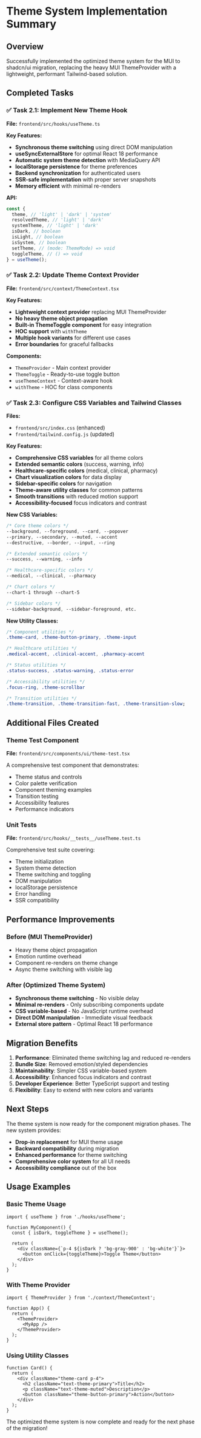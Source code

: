 # Theme System Implementation Summary

## Overview

Successfully implemented the optimized theme system for the MUI to shadcn/ui migration, replacing the heavy MUI ThemeProvider with a lightweight, performant Tailwind-based solution.

## Completed Tasks

### ✅ Task 2.1: Implement New Theme Hook

**File:** `frontend/src/hooks/useTheme.ts`

**Key Features:**

- **Synchronous theme switching** using direct DOM manipulation
- **useSyncExternalStore** for optimal React 18 performance
- **Automatic system theme detection** with MediaQuery API
- **localStorage persistence** for theme preferences
- **Backend synchronization** for authenticated users
- **SSR-safe implementation** with proper server snapshots
- **Memory efficient** with minimal re-renders

**API:**

```typescript
const {
  theme, // 'light' | 'dark' | 'system'
  resolvedTheme, // 'light' | 'dark'
  systemTheme, // 'light' | 'dark'
  isDark, // boolean
  isLight, // boolean
  isSystem, // boolean
  setTheme, // (mode: ThemeMode) => void
  toggleTheme, // () => void
} = useTheme();
```

### ✅ Task 2.2: Update Theme Context Provider

**File:** `frontend/src/context/ThemeContext.tsx`

**Key Features:**

- **Lightweight context provider** replacing MUI ThemeProvider
- **No heavy theme object propagation**
- **Built-in ThemeToggle component** for easy integration
- **HOC support** with `withTheme`
- **Multiple hook variants** for different use cases
- **Error boundaries** for graceful fallbacks

**Components:**

- `ThemeProvider` - Main context provider
- `ThemeToggle` - Ready-to-use toggle button
- `useThemeContext` - Context-aware hook
- `withTheme` - HOC for class components

### ✅ Task 2.3: Configure CSS Variables and Tailwind Classes

**Files:**

- `frontend/src/index.css` (enhanced)
- `frontend/tailwind.config.js` (updated)

**Key Features:**

- **Comprehensive CSS variables** for all theme colors
- **Extended semantic colors** (success, warning, info)
- **Healthcare-specific colors** (medical, clinical, pharmacy)
- **Chart visualization colors** for data display
- **Sidebar-specific colors** for navigation
- **Theme-aware utility classes** for common patterns
- **Smooth transitions** with reduced motion support
- **Accessibility-focused** focus indicators and contrast

**New CSS Variables:**

```css
/* Core theme colors */
--background, --foreground, --card, --popover
--primary, --secondary, --muted, --accent
--destructive, --border, --input, --ring

/* Extended semantic colors */
--success, --warning, --info

/* Healthcare-specific colors */
--medical, --clinical, --pharmacy

/* Chart colors */
--chart-1 through --chart-5

/* Sidebar colors */
--sidebar-background, --sidebar-foreground, etc.
```

**New Utility Classes:**

```css
/* Component utilities */
.theme-card, .theme-button-primary, .theme-input

/* Healthcare utilities */
.medical-accent, .clinical-accent, .pharmacy-accent

/* Status utilities */
.status-success, .status-warning, .status-error

/* Accessibility utilities */
.focus-ring, .theme-scrollbar

/* Transition utilities */
.theme-transition, .theme-transition-fast, .theme-transition-slow;
```

## Additional Files Created

### Theme Test Component

**File:** `frontend/src/components/ui/theme-test.tsx`

A comprehensive test component that demonstrates:

- Theme status and controls
- Color palette verification
- Component theming examples
- Transition testing
- Accessibility features
- Performance indicators

### Unit Tests

**File:** `frontend/src/hooks/__tests__/useTheme.test.ts`

Comprehensive test suite covering:

- Theme initialization
- System theme detection
- Theme switching and toggling
- DOM manipulation
- localStorage persistence
- Error handling
- SSR compatibility

## Performance Improvements

### Before (MUI ThemeProvider)

- Heavy theme object propagation
- Emotion runtime overhead
- Component re-renders on theme change
- Async theme switching with visible lag

### After (Optimized Theme System)

- **Synchronous theme switching** - No visible delay
- **Minimal re-renders** - Only subscribing components update
- **CSS variable-based** - No JavaScript runtime overhead
- **Direct DOM manipulation** - Immediate visual feedback
- **External store pattern** - Optimal React 18 performance

## Migration Benefits

1. **Performance**: Eliminated theme switching lag and reduced re-renders
2. **Bundle Size**: Removed emotion/styled dependencies
3. **Maintainability**: Simpler CSS variable-based system
4. **Accessibility**: Enhanced focus indicators and contrast
5. **Developer Experience**: Better TypeScript support and testing
6. **Flexibility**: Easy to extend with new colors and variants

## Next Steps

The theme system is now ready for the component migration phases. The new system provides:

- **Drop-in replacement** for MUI theme usage
- **Backward compatibility** during migration
- **Enhanced performance** for theme switching
- **Comprehensive color system** for all UI needs
- **Accessibility compliance** out of the box

## Usage Examples

### Basic Theme Usage

```tsx
import { useTheme } from './hooks/useTheme';

function MyComponent() {
  const { isDark, toggleTheme } = useTheme();

  return (
    <div className={`p-4 ${isDark ? 'bg-gray-900' : 'bg-white'}`}>
      <button onClick={toggleTheme}>Toggle Theme</button>
    </div>
  );
}
```

### With Theme Provider

```tsx
import { ThemeProvider } from './context/ThemeContext';

function App() {
  return (
    <ThemeProvider>
      <MyApp />
    </ThemeProvider>
  );
}
```

### Using Utility Classes

```tsx
function Card() {
  return (
    <div className="theme-card p-4">
      <h2 className="text-theme-primary">Title</h2>
      <p className="text-theme-muted">Description</p>
      <button className="theme-button-primary">Action</button>
    </div>
  );
}
```

The optimized theme system is now complete and ready for the next phase of the migration!
